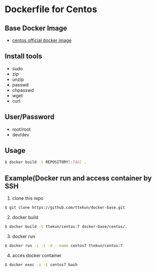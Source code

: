 # Dockerfile for Centos

## Base Docker Image

- [centos official docker image](https://hub.docker.com/r/_/centos/)

## Install tools

* sudo
* zip
* unzip
* passwd
* chpasswd
* wget
* curl

## User/Password

* root/root
* dev/dev

## Usage

``` bash
$ docker build -t REPOSITORY[:TAG] .
```

## Example(Docker run and access container by SSH
1. clone this repo

``` bash
$ git clone https://github.com/ttekun/docker-base.git
```

2. docker build

``` bash
$ docker build -t ttekun/centos:7 docker-base/centos/.
```

3. docker run

``` bash
$ docker run -i -t -d --name centos7 ttekun/centos:7
```

4. acces docker container

``` bash
$ docker exec -i -t centos7 bash
```